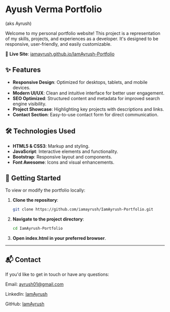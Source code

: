# Ayush Verma Portfolio
(aks Ayrush)

Welcome to my personal portfolio website! This project is a representation of my skills, projects, and experiences as a developer. It's designed to be responsive, user-friendly, and easily customizable.

🔗 **Live Site**: [iamayrush.github.io/IamAyrush-Portfolio](https://iamayrush.github.io/IamAyrush-Portfolio/)

## ✨ Features

- **Responsive Design**: Optimized for desktops, tablets, and mobile devices.
- **Modern UI/UX**: Clean and intuitive interface for better user engagement.
- **SEO Optimized**: Structured content and metadata for improved search engine visibility.
- **Project Showcase**: Highlighting key projects with descriptions and links.
- **Contact Section**: Easy-to-use contact form for direct communication.

## 🛠️ Technologies Used

- **HTML5 & CSS3**: Markup and styling.
- **JavaScript**: Interactive elements and functionality.
- **Bootstrap**: Responsive layout and components.
- **Font Awesome**: Icons and visual enhancements.

## 🚀 Getting Started

To view or modify the portfolio locally:

1. **Clone the repository**:
   ```bash
   git clone https://github.com/iamayrush/IamAyrush-Portfolio.git
   ```
2. **Navigate to the project directory**:
   ```bash
   cd IamAyrush-Portfolio
   ```
3. **Open index.html in your preferred browser**.

---
## 📬 Contact
If you'd like to get in touch or have any questions:

Email: ayrush01@gmail.com

LinkedIn: [IamAyrush](https://www.linkedin.com/in/ayrush/)

GitHub: [IamAyrush](https://github.com/IamAyrush)
